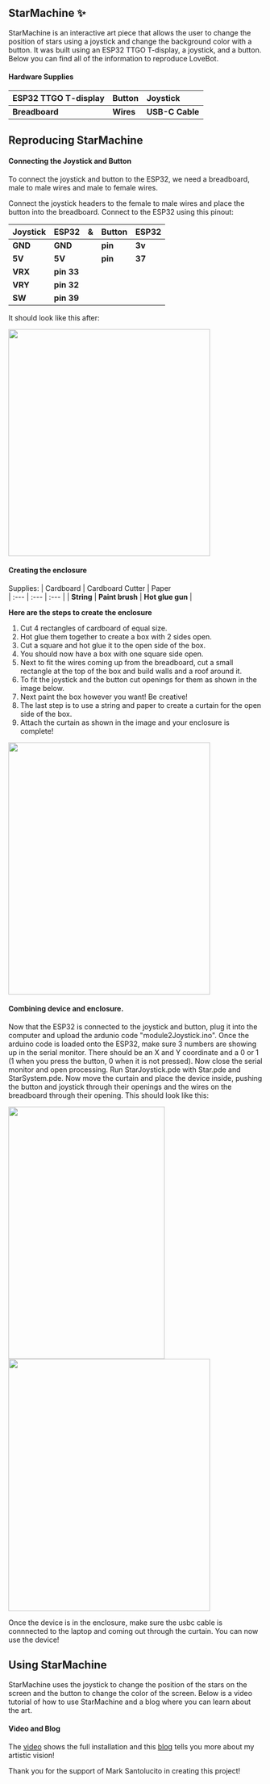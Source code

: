 ## StarMachine ✨
StarMachine is an interactive art piece that allows the user to change the position of stars using a joystick and change the background color with a button. It was built using an ESP32 TTGO T-display, a joystick, and a button. Below you can find all of the information to reproduce LoveBot.

#### Hardware Supplies

| ESP32 TTGO T-display  | Button | Joystick    
| :---  | :---  | :---  | 
| **Breadboard**               | **Wires**           | **USB-C Cable** | 


## Reproducing StarMachine

#### Connecting the Joystick and Button

To connect the joystick and button to the ESP32, we need a breadboard, male to male wires and male to female wires. 

Connect the joystick headers to the female to male wires and place the button into the breadboard. Connect to the ESP32 using this pinout:

| Joystick | ESP32 | & | Button | ESP32 |
| --- | --- | --- | --- | --- |
| **GND** | **GND** || **pin** | **3v** |
| **5V** | **5V** || **pin** | **37** |
| **VRX** | **pin 33** |
| **VRY** | **pin 32** |
| **SW** | **pin 39** |

It should look like this after:

<img src="https://github.com/kyarasto/Module_Two/assets/113846467/785a200d-86cb-4137-bbe2-37f06ce87cf8" width="400" height="450">


#### Creating the enclosure

Supplies: 
| Cardboard  | Cardboard Cutter | Paper    
| :---  | :---  | :---  | 
| **String**               | **Paint brush**           | **Hot glue gun** | 


**Here are the steps to create the enclosure**
1) Cut 4 rectangles of cardboard of equal size.
2) Hot glue them together to create a box with 2 sides open.
3) Cut a square and hot glue it to the open side of the box.
4) You should now have a box with one square side open.
5) Next to fit the wires coming up from the breadboard, cut a small rectangle at the top of the box and build walls and a roof around it.
6) To fit the joystick and the button cut openings for them as shown in the image below.  
7) Next paint the box however you want! Be creative!
8) The last step is to use a string and paper to create a curtain for the open side of the box.
9) Attach the curtain as shown in the image and your enclosure is complete!

<img src="https://github.com/kyarasto/Module_Two/assets/113846467/913200d5-c76a-4443-a93e-3d71e2c20bd8" width="400" height="500">


#### Combining device and enclosure.
Now that the ESP32 is connected to the joystick and button, plug it into the computer and upload the ardunio code "module2Joystick.ino". Once the arduino code is loaded onto the ESP32, make sure 3 numbers are showing up in the serial monitor. There should be an X and Y coordinate and a 0 or 1 (1 when you press the button, 0 when it is not pressed). Now close the serial monitor and open processing. Run StarJoystick.pde with Star.pde and StarSystem.pde. Now move the curtain and place the device inside, pushing the button and joystick through their openings and the wires on the breadboard through their opening. This should look like this:

<img src="https://github.com/kyarasto/Module_Two/assets/113846467/e143c406-7aeb-4dad-a8e1-5d640a97fe29" width="310" height="500">
<img src="https://github.com/kyarasto/Module_Two/assets/113846467/630e392b-cd1d-4233-b965-b171b1a7f91f" width="400" height="500">

Once the device is in the enclosure, make sure the usbc cable is connnected to the laptop and coming out through the curtain. You can now use the device!

## Using StarMachine

StarMachine uses the joystick to change the position of the stars on the screen and the button to change the color of the screen. Below is a video tutorial of how to use StarMachine and a blog where you can learn about the art.

#### Video and Blog

The [video](https://youtube.com/shorts/1NgUFZmwixI?feature=share](https://youtube.com/shorts/6nX9B5nqd1I)) shows the full installation and this [blog](https://kyarasto.github.io/ModuleOneBlog/) tells you more about my artistic vision!

Thank you for the support of Mark Santolucito in creating this project!



